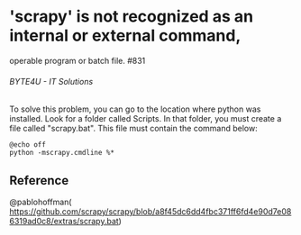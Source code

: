 # 'scrapy' is not recognized as an internal or external command, 
operable program or batch file. #831

###### BYTE4U - IT Solutions

To solve this problem, you can go to the location where python was installed. 
Look for a folder called Scripts. In that folder, you must create a file called 
"scrapy.bat". This file must contain the command below:

``` batch
@echo off
python -mscrapy.cmdline %*
```
## Reference
@pablohoffman( https://github.com/scrapy/scrapy/blob/a8f45dc6dd4fbc371ff6fd4e90d7e086319ad0c8/extras/scrapy.bat)
